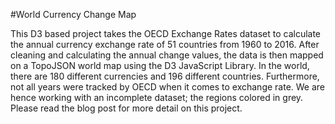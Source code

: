 #World Currency Change Map

This D3 based project takes the OECD Exchange Rates dataset to calculate the annual currency exchange rate of 51 countries from 1960 to 2016. After cleaning and calculating the annual change values, the data is then mapped on a TopoJSON world map using the D3 JavaScript Library. In the world, there are 180 different currencies and 196 different countries. Furthermore, not all years were tracked by OECD when it comes to exchange rate. We are hence working with an incomplete dataset; the regions colored in grey. Please read the blog post for more detail on this project.
